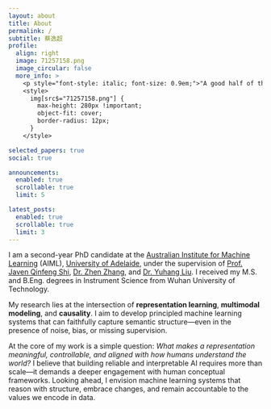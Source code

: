 ```yaml
---
layout: about
title: About
permalink: /
subtitle: 蔡逸超
profile:
  align: right
  image: 71257158.png
  image_circular: false
  more_info: >
    <p style="font-style: italic; font-size: 0.9em;">"A good half of the art of living is resilience." — Alain de Botton</p>
    <style>
      img[src$="71257158.png"] {
        max-height: 280px !important;
        object-fit: cover;
        border-radius: 12px;
      }
    </style>

selected_papers: true
social: true

announcements:
  enabled: true
  scrollable: true
  limit: 5

latest_posts:
  enabled: true
  scrollable: true
  limit: 3
---
```


I am a second-year PhD candidate at the <a href="https://www.adelaide.edu.au/aiml" target="_blank">Australian Institute for Machine Learning</a> (AIML), <a href="https://www.adelaide.edu.au/" target="_blank">University of Adelaide</a>, under the supervision of <a href="https://cs.adelaide.edu.au/~javen/" target="_blank">Prof. Javen Qinfeng Shi</a>, <a href="https://zzhang.org/" target="_blank">Dr. Zhen Zhang</a>, and <a href="https://sites.google.com/view/yuhangliu/homepage" target="_blank">Dr. Yuhang Liu</a>. I received my M.S. and B.Eng. degrees in Instrument Science from Wuhan University of Technology.

My research lies at the intersection of <strong>representation learning</strong>, <strong>multimodal modeling</strong>, and <strong>causality</strong>. I aim to develop principled machine learning systems that can faithfully capture semantic structure—even in the presence of noise, bias, or missing supervision.

At the core of my work is a simple question: <em>What makes a representation meaningful, controllable, and aligned with how humans understand the world?</em> I believe that building reliable and interpretable AI requires more than scale—it demands a deeper engagement with human conceptual frameworks. Looking ahead, I envision machine learning systems that reason with structure, embrace changes, and remain accountable to the values we encode in data.
